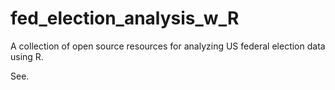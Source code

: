 # fed_election_analysis_w_R
A collection of open source resources for analyzing US federal election data using R.

See.
